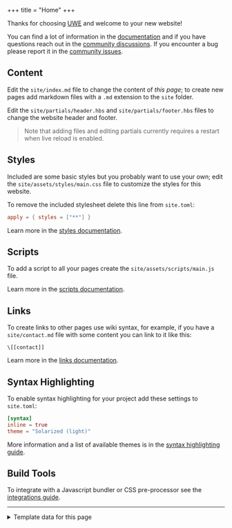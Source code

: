 +++
title = "Home"
+++

Thanks for choosing [UWE][] and welcome to your new website!

You can find a lot of information in the [documentation][docs] and if you have questions reach out in the [community discussions][]. If you encounter a bug please report it in the [community issues][].

## Content

Edit the `site/index.md` file to change the content of *this page*; to create new pages add markdown files with a `.md` extension to the `site` folder.

Edit the `site/partials/header.hbs` and `site/partials/footer.hbs` files to change the website header and footer.

> Note that adding files and editing partials currently requires a restart when live reload is enabled.

## Styles

Included are some basic styles but you probably want to use your own; edit the `site/assets/styles/main.css` file to customize the styles for this website.

To remove the included stylesheet delete this line from `site.toml`:

```toml
apply = { styles = ["**"] }
```

Learn more in the [styles documentation][styles].

## Scripts

To add a script to all your pages create the `site/assets/scripts/main.js` file.

Learn more in the [scripts documentation][scripts].

## Links

To create links to other pages use wiki syntax, for example, if you have a `site/contact.md` file with some content you can link to it like this:

```text
\[[contact]]
```

Learn more in the [links documentation][links].

## Syntax Highlighting

To enable syntax highlighting for your project add these settings to `site.toml`:

```toml
[syntax]
inline = true
theme = "Solarized (light)"
```

More information and a list of available themes is in the [syntax highlighting guide][syntax].

## Build Tools

To integrate with a Javascript bundler or CSS pre-processor see the [integrations guide][integrations].

---

<details>
<summary>Template data for this page</summary>
<pre>{{{json this pretty=true}}}</pre>
</details>

[UWE]: https://uwe.app/ "Universal Web Editor"
[docs]: https://uwe.app/docs/ "UWE Documentation"
[integrations]: https://uwe.app/docs/getting-started/integrations/ "Integrations Documentation"
[styles]: https://uwe.app/docs/getting-started/styles/ "Styles Documentation"
[scripts]: https://uwe.app/docs/getting-started/scripts/ "Scripts Documentation"
[links]: https://uwe.app/docs/getting-started/links/ "Links Documentation"
[syntax]: https://uwe.app/docs/content/syntax-highlight/ "Syntax Highlight Documentation"
[community discussions]: https://github.com/uwe-app/community/discussions "Community Discussions"
[community issues]: https://github.com/uwe-app/community/issues "Community Issues"
